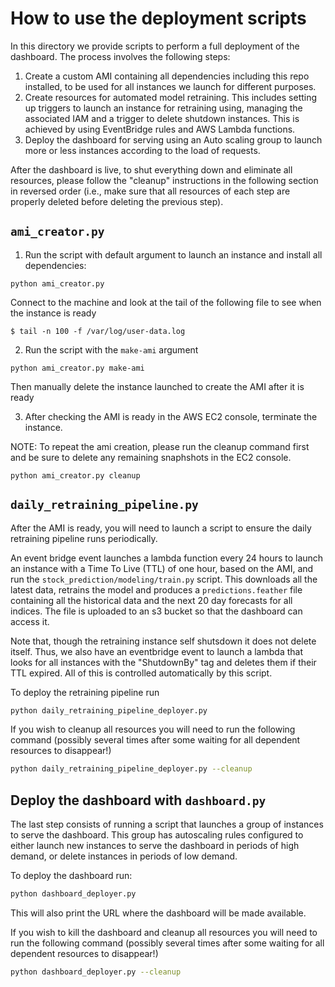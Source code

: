 # How to use the deployment scripts

In this directory we provide scripts to perform a full deployment of the dashboard. The process involves the following steps:
1. Create a custom AMI containing all dependencies including this repo installed, to be used for all instances we launch for different purposes.
2. Create resources for automated model retraining. This includes setting up triggers to launch an instance for retraining using, managing the associated IAM and a trigger to delete shutdown instances. This is achieved by using EventBridge rules and AWS Lambda functions.
3. Deploy the dashboard for serving using an Auto scaling group to launch more or less instances according to the load of requests.

After the dashboard is live, to shut everything down and eliminate all resources, please follow the "cleanup" instructions in the following section in reversed order (i.e., make sure that all resources of each step are properly deleted before deleting the previous step).


## `ami_creator.py`

1. Run the script with default argument to launch an instance and install all dependencies:
 ```
 python ami_creator.py
```
Connect to the machine and look at the tail of the following file to see when the instance is ready

```
$ tail -n 100 -f /var/log/user-data.log
```

2. Run the script with the `make-ami` argument

```
python ami_creator.py make-ami
```

Then manually delete the instance launched to create the AMI after it is ready

3. After checking the AMI is ready in the AWS EC2 console, terminate the instance.

NOTE: To repeat the ami creation, please run the cleanup command first and be sure to delete any remaining snaphshots in the EC2 console.

```
python ami_creator.py cleanup
```

## `daily_retraining_pipeline.py`

After the AMI is ready, you will need to launch a script to ensure the daily retraining pipeline runs periodically.

An event bridge event launches a lambda function every 24 hours to launch an instance with a Time To Live (TTL) of one hour, based on the AMI, and run the `stock_prediction/modeling/train.py` script. This downloads all the latest data, retrains the model and produces a `predictions.feather` file containing all the historical data and the next 20 day forecasts for all indices. The file is uploaded to an s3 bucket so that the dashboard can access it.

Note that, though the retraining instance self shutsdown it does not delete itself. Thus, we also have an eventbridge event to launch a lambda that looks for all instances with the "ShutdownBy" tag and deletes them if their TTL expired. All of this is controlled automatically by this script.

To deploy the retraining pipeline run
```bash
python daily_retraining_pipeline_deployer.py
```

If you wish to cleanup all resources you will need to run the following command (possibly several times after some waiting for all dependent resources to disappear!)

```bash
python daily_retraining_pipeline_deployer.py --cleanup
```

## Deploy the dashboard with `dashboard.py`

The last step consists of running a script that launches a group of instances to serve the dashboard. This group has autoscaling rules configured to either launch new instances to serve the dashboard in periods of high demand, or delete instances in periods of low demand.

To deploy the dashboard run:

```bash
python dashboard_deployer.py
```

This will also print the URL where the dashboard will be made available.

If you wish to kill the dashboard and cleanup all resources you will need to run the following command (possibly several times after some waiting for all dependent resources to disappear!)

```bash
python dashboard_deployer.py --cleanup
```

